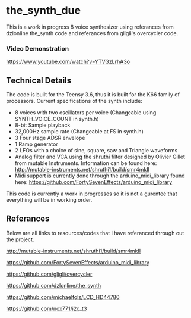 # the_synth_due

This is a work in progress 8 voice synthesizer using referances from dzlonline the_synth code and referances from gligli's overcycler code.

### Video Demonstration
https://www.youtube.com/watch?v=YTVGzLrhA3o

## Technical Details
The code is built for the Teensy 3.6, thus it is built for the K66 family of processors. Current specifications of the synth include:

* 8 voices with two oscillators per voice (Changeable using SYNTH_VOICE_COUNT in synth.h)
* 8-bit Sample playback
* 32,000Hz sample rate (Changeable at FS in synth.h)
* 3 Four stage ADSR envelope
* 1 Ramp generator
* 2 LFOs with a choice of sine, square, saw and Triangle waveforms
* Analog filter and VCA using the shruthi filter designed by Olivier Gillet from mutable Instruments. Information can be found here: http://mutable-instruments.net/shruthi1/build/smr4mkII
* Midi support is currently done through the arduino_midi_library found here: https://github.com/FortySevenEffects/arduino_midi_library

This code is currently a work in progresses so it is not a gurentee that everything will be in working order.

## Referances
Below are all links to resources/codes that I have referanced through out the project.
  
<http://mutable-instruments.net/shruthi1/build/smr4mkII>

<https://github.com/FortySevenEffects/arduino_midi_library>

<https://github.com/gligli/overcycler>

<https://github.com/dzlonline/the_synth>

<https://github.com/michaelfolz/LCD_HD44780>

<https://github.com/nox771/i2c_t3>

